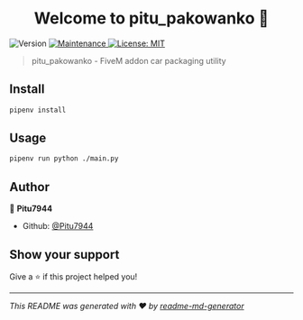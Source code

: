 <h1 align="center">Welcome to pitu_pakowanko 👋</h1>
<p>
  <img alt="Version" src="https://img.shields.io/badge/version-1.0.0-blue.svg?cacheSeconds=2592000" />
  <a href="https://github.com/kefranabg/readme-md-generator/graphs/commit-activity" target="_blank">
    <img alt="Maintenance" src="https://img.shields.io/badge/Maintained%3F-yes-green.svg" />
  </a>
  <a href="#" target="_blank">
    <img alt="License: MIT" src="https://img.shields.io/github/license/Pitu7944/pitu_pakowanko" />
  </a>
</p>

> pitu_pakowanko - FiveM addon car packaging utility

## Install

```sh
pipenv install 
```

## Usage

```sh
pipenv run python ./main.py
```

## Author

👤 **Pitu7944**

* Github: [@Pitu7944](https://github.com/Pitu7944)

## Show your support

Give a ⭐️ if this project helped you!

***
_This README was generated with ❤️ by [readme-md-generator](https://github.com/kefranabg/readme-md-generator)_
